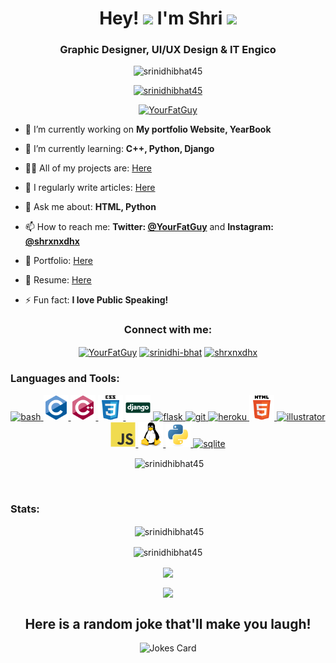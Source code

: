 <h1 align="center">Hey! <img src="https://media.giphy.com/media/hvRJCLFzcasrR4ia7z/giphy.gif" width="30px"> I'm Shri <img src="https://media.giphy.com/media/EEzGzZ743J0Hh8zxFE/giphy.gif" width="25px"> </h1>
<h3 align="center">Graphic Designer, UI/UX Design & IT Engico</h3>

<p align="center"> <img src="https://komarev.com/ghpvc/?username=srinidhibhat45&label=Profile%20views&color=6694ff&style=flat-square" alt="srinidhibhat45" /> </p>

<p align="center"> <a href="https://github.com/ryo-ma/github-profile-trophy"><img src="https://github-profile-trophy.vercel.app/?username=srinidhibhat45&theme=darkhub&no-bg=true&row=1&margin-w=15&margin-h=15" alt="srinidhibhat45" /></a> </p>

<p align="center"> <a href="https://twitter.com/YourFatGuy" target="blank"><img src="https://img.shields.io/twitter/follow/YourFatGuy?logo=twitter&style=for-the-badge" alt="YourFatGuy" /></a> </p>

- 🔭 I’m currently working on **My portfolio Website, YearBook**

- 🌱 I’m currently learning: **C++, Python, Django**

- 👨‍💻 All of my projects are:  <a href="https://github.com/srinidhibhat45?tab=repositories" target="_blank">Here</a>

- 📝 I regularly write articles:  <a href="https://srinidhi-blogs.netlify.app/" target="_blank">Here</a>

- 💬 Ask me about: **HTML, Python**

- 📫 How to reach me:  **Twitter:  <a href="https://twitter.com/YourFatGuy" target="_blank">@YourFatGuy</a>** and **Instagram:  <a href="https://instagram.com/shrxnxdhx" target="_blank">@shrxnxdhx</a>**

- 🍕 Portfolio:  <a href="https://srinidhibhat.netlify.app/" target="_blank">Here</a>

- 🤵 Resume:  <a href="https://srinidhibhat.netlify.app/assets/srinidhibhat_resume_2021.pdf" target="_blank">Here</a>

- ⚡ Fun fact:  **I love Public Speaking!**

<h3 align="center">Connect with me:</h3>
<p align="center">
<a href="https://twitter.com/YourFatGuy" target="blank"><img align="center" src="https://i.ibb.co/P4wygw7/2.png" alt="YourFatGuy" height="40" width="40" /></a>
<a href="https://www.linkedin.com/in/bhatsrinidhi" target="blank"><img align="center" src="https://i.ibb.co/h7q0c48/5.png" alt="srinidhi-bhat" height="40" width="40" /></a>
<a href="https://instagram.com/shrxnxdhx" target="blank"><img align="center" src="https://i.ibb.co/Q6kjr7y/1.png" alt="shrxnxdhx" height="40" width="40" /></a>
</p>

<h3 align="left">Languages and Tools:</h3>
<p align="center"> 
<a href="https://www.gnu.org/software/bash/" target="_blank"> <img src="https://www.vectorlogo.zone/logos/gnu_bash/gnu_bash-icon.svg" alt="bash" width="40" height="40"/> </a> <a href="https://www.cprogramming.com/" target="_blank"> <img src="https://raw.githubusercontent.com/devicons/devicon/master/icons/c/c-original.svg" alt="c" width="40" height="40"/> </a> <a href="https://www.w3schools.com/cpp/" target="_blank"> <img src="https://raw.githubusercontent.com/devicons/devicon/master/icons/cplusplus/cplusplus-original.svg" alt="cplusplus" width="40" height="40"/> </a> <a href="https://www.w3schools.com/css/" target="_blank"> <img src="https://raw.githubusercontent.com/devicons/devicon/master/icons/css3/css3-original-wordmark.svg" alt="css3" width="40" height="40"/> </a> <a href="https://www.djangoproject.com/" target="_blank"> <img src="https://raw.githubusercontent.com/devicons/devicon/master/icons/django/django-original.svg" alt="django" width="40" height="40"/> </a> <a href="https://flask.palletsprojects.com/" target="_blank"> <img src="https://www.vectorlogo.zone/logos/pocoo_flask/pocoo_flask-icon.svg" alt="flask" width="40" height="40"/> </a> <a href="https://git-scm.com/" target="_blank"> <img src="https://www.vectorlogo.zone/logos/git-scm/git-scm-icon.svg" alt="git" width="40" height="40"/> </a> <a href="https://heroku.com" target="_blank"> <img src="https://www.vectorlogo.zone/logos/heroku/heroku-icon.svg" alt="heroku" width="40" height="40"/> </a> <a href="https://www.w3.org/html/" target="_blank"> <img src="https://raw.githubusercontent.com/devicons/devicon/master/icons/html5/html5-original-wordmark.svg" alt="html5" width="40" height="40"/> </a> <a href="https://www.adobe.com/in/products/illustrator.html" target="_blank"> <img src="https://www.vectorlogo.zone/logos/adobe_illustrator/adobe_illustrator-icon.svg" alt="illustrator" width="40" height="40"/> </a> <a href="https://developer.mozilla.org/en-US/docs/Web/JavaScript" target="_blank"> <img src="https://raw.githubusercontent.com/devicons/devicon/master/icons/javascript/javascript-original.svg" alt="javascript" width="40" height="40"/> </a> <a href="https://www.linux.org/" target="_blank"> <img src="https://raw.githubusercontent.com/devicons/devicon/master/icons/linux/linux-original.svg" alt="linux" width="40" height="40"/> </a> <a href="https://www.python.org" target="_blank"> <img src="https://raw.githubusercontent.com/devicons/devicon/master/icons/python/python-original.svg" alt="python" width="40" height="40"/> </a> <a href="https://www.sqlite.org/" target="_blank"> <img src="https://www.vectorlogo.zone/logos/sqlite/sqlite-icon.svg" alt="sqlite" width="40" height="40"/> </a> </p>

<p align="center">&nbsp;<img align="center" src="https://github-readme-stats.vercel.app/api/top-langs?username=srinidhibhat45&show_icons=true&theme=dark&locale=en&layout=compact" alt="srinidhibhat45" /></p>

<br>

<h3 align="left">Stats: </h3>

<p align="center">&nbsp;<img align="center" src="https://github-readme-stats.vercel.app/api?username=srinidhibhat45&show_icons=true&theme=dark&locale=en" alt="srinidhibhat45" /></p>

<p align="center"><img align="center" src="https://github-readme-streak-stats.herokuapp.com/?user=srinidhibhat45&theme=dark" alt="srinidhibhat45" /></p>

<p align="center"><img align="center" src="https://activity-graph.herokuapp.com/graph?username=srinidhibhat45"/></p>  

<p align="center"><img align="center" src="https://metrics.lecoq.io/srinidhibhat45?template=classic&lines=1&config.timezone=Asia%2FCalcutta"/></p> 

<div align="center">

## Here is a random joke that'll make you laugh!
![Jokes Card](https://readme-jokes.vercel.app/api)
<br>
</div>

